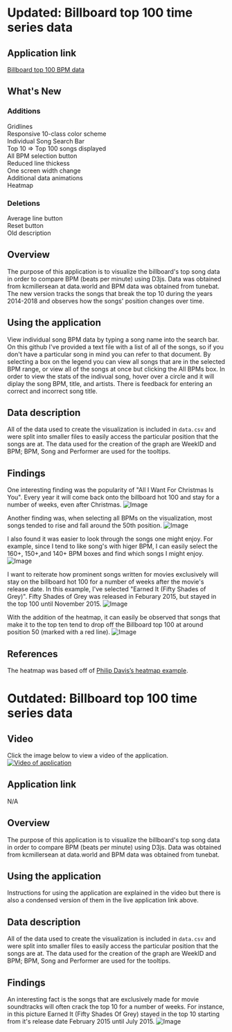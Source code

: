# Updated: Billboard top 100 time series data
## Application link
[Billboard top 100 BPM data](https://jwillg.github.io/billboardtimeseries/proj1v2.html)
## What's New
### Additions
Gridlines\
Responsive 10-class color scheme\
Individual Song Search Bar\
Top 10 => Top 100 songs displayed\
All BPM selection button\
Reduced line thickess\
One screen width change\
Additional data animations\
Heatmap

### Deletions
Average line button\
Reset button\
Old description

## Overview
The purpose of this application is to visualize the billboard's top song data in order to compare BPM (beats per minute) using D3js. Data was obtained from kcmillersean at data.world and BPM data was obtained from tunebat. The new version tracks the songs that break the top 10 during the years 2014-2018 and observes how the songs' position changes over time.

## Using the application
View individual song BPM data by typing a song name into the search bar. On this github I've provided a text file with a list of all of the songs, so if you don't have a particular song in mind you can refer to that document. By selecting a box on the legend you can view all songs that are in the selected BPM range, or view all of the songs at once but clicking the All BPMs box. In order to view the stats of the indivual song, hover over a circle and it will diplay the song BPM, title, and artists. There is feedback for entering an correct and incorrect song title.

## Data description
All of the data used to create the visualization is included in `data.csv` and were split into smaller files to easily access the particular position that the songs are at. The data used for the creation of the graph are WeekID and BPM; BPM, Song and Performer are used for the tooltips. 

## Findings
One interesting finding was the popularity of "All I Want For Christmas Is You". Every year it will come back onto the billboard hot 100 and stay for a number of weeks, even after Christmas. 
![Image](https://i.imgur.com/ZS7zmn4.png)

Another finding was, when selecting all BPMs on the visualization, most songs tended to rise and fall around the 50th position.
![Image](https://i.imgur.com/IMlmvbN.png)

I also found it was easier to look through the songs one might enjoy. For example, since I tend to like song's with higer BPM, I can easily select the 160+, 150+,and 140+ BPM boxes and find which songs I might enjoy.
![Image](https://i.imgur.com/8z9giZT.png)

I want to reiterate how prominent songs written for movies exclusively will stay on the billboard hot 100 for a number of weeks after the movie's release date. In this example, I've selected "Earned It (Fifty Shades of Grey)". Fifty Shades of Grey was released in Feburary 2015, but stayed in the top 100 until November 2015.
![Image](https://i.imgur.com/G5WZykB.png)

With the addition of the heatmap, it can easily be observed that songs that make it to the top ten tend to drop off the Billboard top 100 at around position 50 (marked with a red line).
![Image](https://i.imgur.com/UND0DWn.png)

## References
The heatmap was based off of [Philip Davis’s heatmap example](https://bl.ocks.org/philipcdavis/6035183e3508e3c2e8de).
# Outdated: Billboard top 100 time series data
## Video
Click the image below to view a video of the application.
[![Video of application](http://i3.ytimg.com/vi/D1Mz1bwLVa4/maxresdefault.jpg)](https://youtu.be/D1Mz1bwLVa4)
## Application link
N/A
## Overview
The purpose of this application is to visualize the billboard's top song data in order to compare BPM (beats per minute) using D3js. Data was obtained from kcmillersean at data.world and BPM data was obtained from tunebat. 
## Using the application
Instructions for using the application are explained in the video but there is also a condensed version of them in the live application link above.
## Data description
All of the data used to create the visualization is included in `data.csv` and were split into smaller files to easily access the particular position that the songs are at. The data used for the creation of the graph are WeekID and BPM; BPM, Song and Performer are used for the tooltips. 
## Findings
An interesting fact is the songs that are exclusively made for movie soundtracks will often crack the top 10 for a number of weeks. For instance, in this picture Earned It (Fifty Shades Of Grey) stayed in the top 10 starting from it's release date February 2015 until July 2015.
![Image](https://i.imgur.com/5JUGMv6.png)
